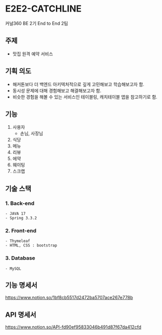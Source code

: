 # E2E2-CATCHLINE
커널360 BE 2기 End to End 2팀


## 주제
- 맛집 원격 예약 서비스

## 기획 의도
- 해커톤보다 더 백엔드 아키텍처적으로 깊게 고민해보고 학습해보고자 함.
- 동시성 문제에 대해 경험해보고 해결해보고자 함.
- 비슷한 경험을 해볼 수 있는 서비스인 테이블링, 캐치테이블 앱을 참고하기로 함.

## 기능
1. 사용자
    - 손님, 사장님
2. 식당
3. 메뉴
4. 리뷰
5. 에약
6. 웨이팅
7. 스크랩

## 기술 스택
### 1. Back-end
    - JAVA 17
    - Spring 3.3.2
### 2. Front-end
    - Thymeleaf
    - HTML, CSS : bootstrap
### 3. Database
    - MySQL

## 기능 명세서
https://www.notion.so/1bf8cb5517d2472ba5707ace267e778b

## API 명세서
https://www.notion.so/API-fd90ef95833046b491d87f67da412cfd
